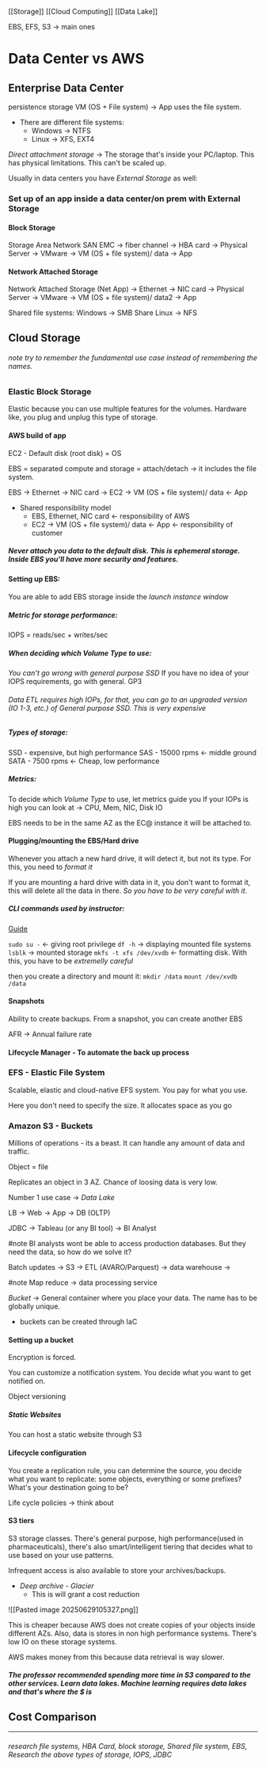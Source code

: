[[Storage]] [[Cloud Computing]] [[Data Lake]]

EBS, EFS, S3 -> main ones
# Data Center vs AWS
## Enterprise Data Center
persistence storage 
VM (OS + File system) -> App uses the file system. 
- There are different file systems:
	- Windows -> NTFS
	- Linux -> XFS, EXT4

*Direct attachment storage* -> The storage that's inside your PC/laptop. This has physical limitations. This can't be scaled up.

Usually in data centers you have *External Storage* as well:
### Set up of an app inside a data center/on prem with External Storage
#### Block Storage
Storage Area Network SAN EMC -> fiber channel -> HBA card -> Physical Server -> VMware -> VM (OS + file system)/ data -> App

#### Network Attached Storage
Network Attached Storage (Net App) -> Ethernet -> NIC card -> Physical Server -> VMware -> VM (OS + file system)/ data2 -> App 

Shared file systems:
Windows -> SMB Share
Linux -> NFS

## Cloud Storage
###### note try to remember the fundamental use case instead of remembering the names. 

### Elastic Block Storage
Elastic because you can use multiple features for the volumes. Hardware like, you plug and unplug this type of storage.

#### AWS build of app 
EC2 - Default disk (root disk) = OS 

EBS = separated compute and storage = attach/detach -> it includes the file system. 

EBS -> Ethernet -> NIC card -> EC2 -> VM (OS + file system)/ data <- App
- Shared responsibility model
	- EBS, Ethernet, NIC card <- responsibility of AWS
	- EC2 -> VM (OS + file system)/ data <- App <- responsibility of customer 
##### Never attach you data to the default disk. This is ephemeral storage. Inside EBS you'll have more security and features. 

#### Setting up EBS:
You are able to add EBS storage inside the *launch instance window*
##### Metric for storage performance:
IOPS = reads/sec + writes/sec

##### When deciding which Volume Type to use:
*You can't go wrong with general purpose SSD* If you have no idea of your IOPS requirements, go with general. GP3 
###### Data ETL requires high IOPs, for that, you can go to an upgraded version (IO 1-3, etc.) of General purpose SSD. This is very expensive
##### Types of storage:
SSD - expensive, but high performance
SAS - 15000 rpms <- middle ground
SATA - 7500 rpms <- Cheap, low performance

##### Metrics:
To decide which *Volume Type* to use, let metrics guide you
If your IOPs is high you can look at -> CPU, Mem, NIC, Disk IO

EBS needs to be in the same AZ as the EC@ instance it will be attached to. 

#### Plugging/mounting the EBS/Hard drive
Whenever you attach a new hard drive, it will detect it, but not its type. For this, you need to *format it*

If you are mounting a hard drive with data in it, you don't want to format it, this will delete all the data in there. *So you have to be very careful with it*.

##### CLI commands used by instructor:
[Guide](https://docs.aws.amazon.com/ebs/latest/userguide/ebs-using-volumes.html)

`sudo su -` <- giving root privilege 
`df -h` -> displaying mounted file systems
`lsblk` -> mounted storage
`mkfs -t xfs /dev/xvdb` <- formatting disk. With this, you have to be *extremelly careful* 

then you create a directory and mount it:
`mkdir /data`
`mount /dev/xvdb /data` 

#### Snapshots
Ability to create backups. From a snapshot, you can create another EBS

AFR -> Annual failure rate

#### Lifecycle Manager - To automate the back up process

### EFS - Elastic File System
Scalable, elastic and cloud-native EFS system. 
You pay for what you use. 

Here you don't need to specify the size. It allocates space as you go


### Amazon S3 - Buckets
Millions of operations - its a beast. It can handle any amount of data and traffic. 

Object = file

Replicates an object in 3 AZ. Chance of loosing data is very low. 

Number 1 use case -> *Data Lake*

LB -> Web -> App -> DB (OLTP)

JDBC -> Tableau (or any BI tool) -> BI Analyst

#note BI analysts wont be able to access production databases. But they need the data, so how do we solve it?

Batch updates -> S3 -> ETL (AVARO/Parquest) -> data warehouse -> 

#note Map reduce -> data processing service


*Bucket* -> General container where you place your data. The name has to be globally unique. 
- buckets can be created through IaC

#### Setting up a bucket

Encryption is forced. 

You can customize a notification system. You decide what you want to get notified on.

Object versioning 
##### Static Websites
You can host a static website through S3

#### Lifecycle configuration
You create a replication rule, you can determine the source, you decide what you want to replicate: some objects, everything or some prefixes? What's your destination going to be? 


Life cycle policies -> think about 
#### S3 tiers 
S3 storage classes. There's general purpose, high performance(used in pharmaceuticals), there's also smart/intelligent tiering that decides what to use based on your use patterns.

Infrequent access is also available to store your archives/backups. 
- *Deep archive - Glacier*
	- This is will grant a cost reduction

![[Pasted image 20250629105327.png]]

This is cheaper because AWS does not create copies of your objects inside different AZs. Also, data is stores in non high performance systems. There's low IO on these storage systems. 

AWS makes money from this because data retrieval is way slower. 

##### The professor recommended spending more time in S3 compared to the other services. Learn data lakes. Machine learning requires data lakes and that's where the $ is

## Cost Comparison 











---- 
###### research file systems, HBA Card, block storage, Shared file system, EBS, Research the above types of storage, IOPS, JDBC
